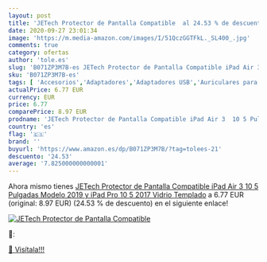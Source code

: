 ```yaml
---
layout: post
title: 'JETech Protector de Pantalla Compatible  al 24.53 % de descuento'
date: 2020-09-27 23:01:34
image: 'https://m.media-amazon.com/images/I/51QczGGTFkL._SL400_.jpg'
comments: true
category: ofertas
author: 'tole.es'
slug: 'B071ZP3M7B-es JETech Protector de Pantalla Compatible iPad Air 3 10 5...'
sku: 'B071ZP3M7B-es'
tags: [ 'Accesorios','Adaptadores','Adaptadores USB','Auriculares para equipo de audio','Auriculares y accesorios','Electrónica','Informática','ipad', ]
actualPrice: 6.77 EUR
currency: EUR
price: 6.77
comparePrice: 8.97 EUR
prodname: 'JETech Protector de Pantalla Compatible iPad Air 3  10 5 Pulgadas Modelo 2019  y iPad Pro 10 5  2017  Vidrio Templado'
country: 'es'
flag: '🇪🇸'
brand: ''
buyurl: 'https://www.amazon.es/dp/B071ZP3M7B/?tag=tolees-21'
descuento: '24.53'
average: '7.825000000000001'
---
```


Ahora mismo tienes [JETech Protector de Pantalla Compatible iPad Air 3  10 5 Pulgadas Modelo 2019  y iPad Pro 10 5  2017  Vidrio Templado](https://www.amazon.es/dp/B071ZP3M7B/?tag=tolees-21) a 6.77 EUR (original: 8.97 EUR) (24.53 %  de descuento) en el siguiente enlace!

[![JETech Protector de Pantalla Compatible ](https://m.media-amazon.com/images/I/51QczGGTFkL._SL400_.jpg)](https://www.amazon.es/dp/B071ZP3M7B/?tag=tolees-21)

🔎:


[🛒 Visítala!!!](https://www.amazon.es/dp/B071ZP3M7B/?tag=tolees-21)
